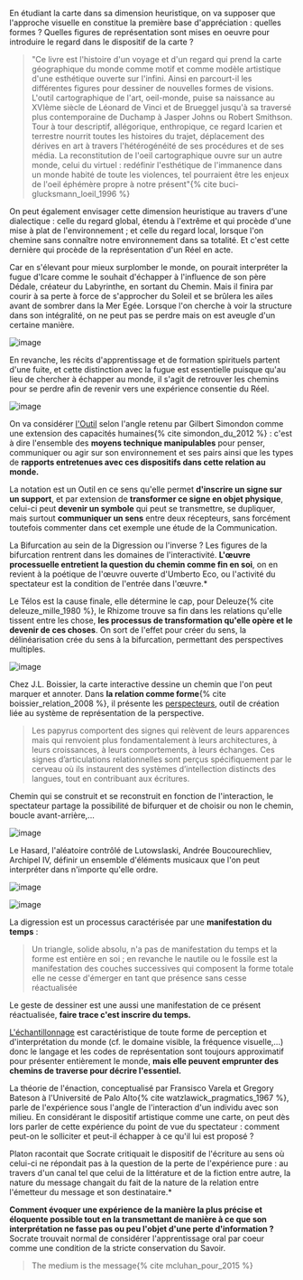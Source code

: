 En étudiant la carte dans sa dimension heuristique, on va supposer que l'approche visuelle en constitue la première base d'appréciation : quelles formes ? Quelles figures de représentation sont mises en oeuvre pour introduire le regard dans le dispositif de la carte ?

>"Ce livre est l'histoire d'un voyage et d'un regard qui prend la carte géographique du monde comme motif et comme modèle artistique d'une esthétique ouverte sur l'infini. Ainsi en parcourt-il les différentes figures pour dessiner de nouvelles formes de visions. L'outil cartographique de l'art, oeil-monde, puise sa naissance au XVIème siècle de Léonard de Vinci et de Brueggel jusqu'à sa traversé plus contemporaine de Duchamp à Jasper Johns ou Robert Smithson. Tour à tour descriptif, allégorique, enthropique, ce regard Icarien et terrestre nourrit toutes les histoires du trajet, déplacement des dérives en art à travers l'hétérogénéité de ses procédures et de ses média. La reconstitution de l'oeil cartographique ouvre sur un autre monde, celui du virtuel : redéfinir l'esthétique de l'immanence dans un monde habité de toute les violences, tel pourraient être les enjeux de l'oeil éphémère propre à notre présent"{% cite buci-glucksmann_loeil_1996 %}

On peut également envisager cette dimension heuristique au travers d'une dialectique : celle du regard global, étendu à l'extrême et qui procède d'une mise à plat de l'environnement ; et celle du regard local, lorsque l'on chemine sans connaître notre environnement dans sa totalité. Et c'est cette dernière qui procède de la représentation d'un Réel en acte.

Car en s'élevant pour mieux surplomber le monde, on pourait interpréter la fugue d'Icare comme le souhait d'échapper à l'influence de son père Dédale, créateur du Labyrinthe, en sortant du Chemin. Mais il finira par courir à sa perte à force de s'approcher du Soleil et se brûlera les ailes avant de sombrer dans la Mer Egée. Lorsque l'on cherche à voir la structure dans son intégralité, on ne peut pas se perdre mais on est aveugle d'un certaine manière.

![image](https://bifurcation.etxetxe.fr/images/chartres.jpg)

En revanche, les récits d'apprentissage et de formation spirituels partent d'une fuite, et cette distinction avec la fugue est essentielle puisque qu'au lieu de chercher à échapper au monde, il s'agit de retrouver les chemins pour se perdre afin de revenir vers une expérience consentie du Réel.

![image](https://bifurcation.etxetxe.fr/images/jetty.jpg)

On va considérer [l'Outil](https://bifurcation.etxetxe.fr/7-annexes/lexique/) selon l'angle retenu par Gilbert Simondon comme une extension des capacités humaines{% cite simondon_du_2012 %} : c'est à dire l'ensemble des **moyens technique manipulables** pour penser, communiquer ou agir sur son environnement et ses pairs ainsi que les types de **rapports entretenues avec ces dispositifs dans cette relation au monde.**

La notation est un Outil en ce sens qu'elle permet **d'inscrire un signe sur un support**, et par extension de **transformer ce signe en objet physique**, celui-ci peut **devenir un symbole** qui peut se transmettre, se dupliquer, mais surtout **communiquer un sens** entre deux récepteurs, sans forcément toutefois commenter dans cet exemple une étude de la Communication.

La Bifurcation au sein de la Digression ou l'inverse ? Les figures de la bifurcation rentrent dans les domaines de l'interactivité. **L'œuvre processuelle entretient la question du chemin comme fin en soi**, on en revient à la poétique de l'œuvre ouverte d'Umberto Eco, ou l'activité du spectateur est la condition de l'entrée dans l'œuvre.*

Le Télos est la cause finale, elle détermine le cap, pour Deleuze{% cite deleuze_mille_1980 %}, le Rhizome trouve sa fin dans les relations qu'elle tissent entre les chose, **les processus de transformation qu'elle opère et le devenir de ces choses**. On sort de l'effet pour créer du sens, la délinéarisation crée du sens à la bifurcation, permettant des perspectives multiples.

![image](https://bifurcation.etxetxe.fr/images/perspecteurs.jpg)

Chez J.L. Boissier, la carte interactive dessine un chemin que l'on peut marquer et annoter. Dans **la relation comme forme**{% cite boissier_relation_2008 %}, il présente les [perspecteurs](http://www.ciren.org/ciren/productions/perspecteurs/index.html), outil de création liée au système de représentation de la perspective.

>Les papyrus comportent des signes qui relèvent de leurs apparences mais qui renvoient plus fondamentalement à leurs architectures, à leurs croissances, à leurs comportements, à leurs échanges. Ces signes d’articulations relationnelles sont perçus spécifiquement par le cerveau où ils instaurent des systèmes d’intellection distincts des langues, tout en contribuant aux écritures.

Chemin qui se construit et se reconstruit en fonction de l'interaction, le spectateur partage la possibilité de bifurquer et de choisir ou non le chemin, boucle avant-arrière,...

![image](https://bifurcation.etxetxe.fr/images/archipel.jpg)

Le Hasard, l'aléatoire contrôlé de Lutowslaski, Andrée Boucourechliev, Archipel IV, définir un ensemble d'éléments musicaux que l'on peut interpréter  dans n'importe qu'elle ordre.

![image](https://bifurcation.etxetxe.fr/images/cage.jpg)

![image](https://bifurcation.etxetxe.fr/images/xenakis.png)

La digression est un processus caractérisée par une **manifestation du temps** :

>Un triangle, solide absolu, n'a pas de manifestation du temps et la forme est entière en soi ; en revanche le nautile ou le fossile est la manifestation des couches successives qui composent la forme totale elle ne cesse d'émerger en tant que présence sans cesse réactualisée

Le geste de dessiner est une aussi une manifestation de ce présent réactualisée, **faire trace c'est inscrire du temps.**

[L'échantillonnage](https://bifurcation.etxetxe.fr/7-annexes/lexique/) est caractéristique de toute forme de perception et d'interprétation du monde (cf. le domaine visible, la fréquence visuelle,...) donc le langage et les codes de représentation sont toujours approximatif pour présenter entièrement le monde, **mais elle peuvent emprunter des chemins de traverse pour décrire l'essentiel.**

La théorie de l'énaction, conceptualisé par Fransisco Varela et Gregory Bateson à l'Université de Palo Alto{% cite watzlawick_pragmatics_1967 %}, parle de l'expérience sous l'angle de l'interaction d'un individu avec son milieu. En considérant le dispositif artistique comme une carte, on peut dès lors parler de cette expérience du point de vue du spectateur : comment peut-on le solliciter et peut-il échapper à ce qu'il lui est proposé ?

Platon racontait que Socrate critiquait le dispositif de l'écriture au sens où celui-ci ne répondait pas à la question de la perte de l'expérience pure : au travers d'un canal tel que celui de la littérature et de la fiction entre autre, la nature du message changait du fait de la nature de la relation entre l'émetteur du message et son destinataire.*

**Comment évoquer une expérience de la manière la plus précise et éloquente possible tout en la transmettant de manière à ce que son interprétation ne fasse pas ou peu l'objet d'une perte d'information ?** Socrate trouvait normal de considérer l'apprentissage oral par coeur comme une condition de la stricte conservation du Savoir.

>The medium is the message{% cite mcluhan_pour_2015  %}
